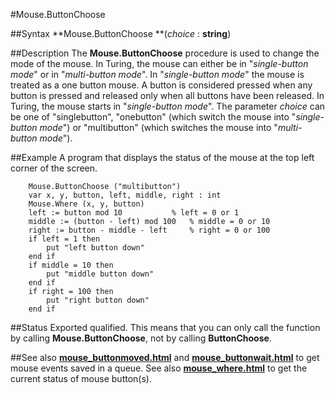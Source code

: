 
#Mouse.ButtonChoose

##Syntax
**Mouse.ButtonChoose **(_choice_ : **string**)



##Description
The **Mouse.ButtonChoose** procedure is used to change the mode of the mouse. In Turing, the mouse can either be in "_single-button mode_" or in "_multi-button mode_". In "_single-button mode_" the mouse is treated as a one button mouse. A button is considered pressed when any button is pressed and released only when all buttons have been released.
In Turing, the mouse starts in "_single-button mode_".
The parameter _choice_ can be one of "singlebutton", "onebutton" (which switch the mouse into "_single-button mode_") or "multibutton" (which switches the mouse into "_multi-button mode_").



##Example
A program that displays the status of the mouse at the top left corner of the screen.


        Mouse.ButtonChoose ("multibutton")
        var x, y, button, left, middle, right : int
        Mouse.Where (x, y, button)
        left := button mod 10           % left = 0 or 1
        middle := (button - left) mod 100   % middle = 0 or 10
        right := button - middle - left     % right = 0 or 100
        if left = 1 then
            put "left button down"
        end if
        if middle = 10 then
            put "middle button down"
        end if
        if right = 100 then
            put "right button down"
        end if
##Status
Exported qualified.
This means that you can only call the function by calling **Mouse.ButtonChoose**, not by calling **ButtonChoose**.



##See also
**[mouse_buttonmoved.html](Mouse.ButtonMoved)** and **[mouse_buttonwait.html](Mouse.ButtonWait)** to get mouse events saved in a queue. See also **[mouse_where.html](Mouse.Where)** to get the current status of mouse button(s).


